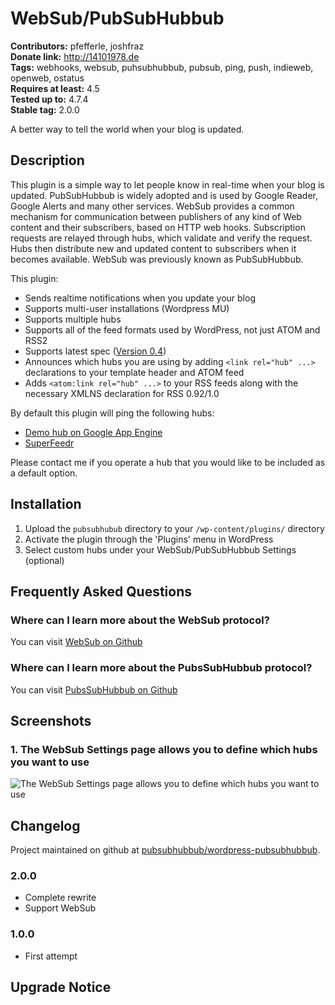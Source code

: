 # WebSub/PubSubHubbub #
**Contributors:** pfefferle, joshfraz  
**Donate link:** http://14101978.de  
**Tags:** webhooks, websub, puhsubhubbub, pubsub, ping, push, indieweb, openweb, ostatus  
**Requires at least:** 4.5  
**Tested up to:** 4.7.4  
**Stable tag:** 2.0.0  

A better way to tell the world when your blog is updated.

## Description ##

This plugin is a simple way to let people know in real-time when your blog is updated.  PubSubHubbub is widely adopted and is used by Google Reader, Google Alerts and many other services.  WebSub provides a common mechanism for communication between publishers of any kind of Web content and their subscribers, based on HTTP web hooks. Subscription requests are relayed through hubs, which validate and verify the request. Hubs then distribute new and updated content to subscribers when it becomes available. WebSub was previously known as PubSubHubbub.

This plugin:

* Sends realtime notifications when you update your blog
* Supports multi-user installations (Wordpress MU)
* Supports multiple hubs
* Supports all of the feed formats used by WordPress, not just ATOM and RSS2
* Supports latest spec ([Version 0.4](https://pubsubhubbub.github.io/PubSubHubbub/pubsubhubbub-core-0.4.html))
* Announces which hubs you are using by adding `<link rel="hub" ...>` declarations to your template header and ATOM feed
* Adds `<atom:link rel="hub" ...>` to your RSS feeds along with the necessary XMLNS declaration for RSS 0.92/1.0

By default this plugin will ping the following hubs:

* [Demo hub on Google App Engine](https://pubsubhubbub.appspot.com "Demo hub on Google App Engine")
* [SuperFeedr](https://pubsubhubbub.superfeedr.com "SuperFeedr")

Please contact me if you operate a hub that you would like to be included as a default option.

## Installation ##

1. Upload the `pubsubhubub` directory to your `/wp-content/plugins/` directory
2. Activate the plugin through the 'Plugins' menu in WordPress
3. Select custom hubs under your WebSub/PubSubHubbub Settings (optional)

## Frequently Asked Questions ##

### Where can I learn more about the WebSub protocol? ###

You can visit [WebSub on Github](https://github.com/w3c/websub "WebSub on Github")

### Where can I learn more about the PubsSubHubbub protocol? ###

You can visit [PubsSubHubbub on Github](https://github.com/pubsubhubbub "PubsSubHubbub on Github")

## Screenshots ##

### 1. The WebSub Settings page allows you to define which hubs you want to use ###
![The WebSub Settings page allows you to define which hubs you want to use](https://s.w.org/plugins/websub/pubsubhubbub/screenshot-1.png)


## Changelog ##

Project maintained on github at [pubsubhubbub/wordpress-pubsubhubbub](https://github.com/pubsubhubbub/wordpress-pubsubhubbub).

### 2.0.0 ###
* Complete rewrite
* Support WebSub

### 1.0.0 ###
* First attempt

## Upgrade Notice ##
